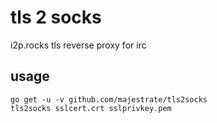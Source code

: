 # tls 2 socks

i2p.rocks tls reverse proxy for irc

## usage

    go get -u -v github.com/majestrate/tls2socks 
    tls2socks sslcert.crt sslprivkey.pem
